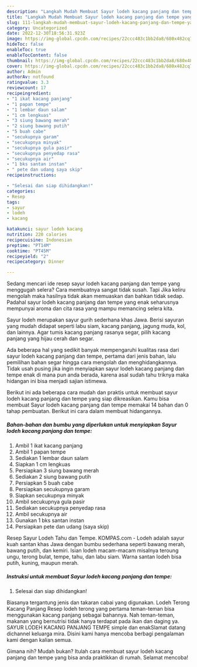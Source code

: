 ```yaml
---
description: "Langkah Mudah Membuat Sayur lodeh kacang panjang dan tempe yang Enak Banget}"
title: "Langkah Mudah Membuat Sayur lodeh kacang panjang dan tempe yang Enak Banget}"
slug: 111-langkah-mudah-membuat-sayur-lodeh-kacang-panjang-dan-tempe-yang-enak-banget
category: Uncategorized
date: 2022-12-30T18:56:31.923Z
image: https://img-global.cpcdn.com/recipes/22ccc483c1bb2da8/680x482cq70/sayur-lodeh-kacang-panjang-dan-tempe-foto-resep-utama.jpg
hideToc: false
enableToc: true
enableTocContent: false
thumbnail: https://img-global.cpcdn.com/recipes/22ccc483c1bb2da8/680x482cq70/sayur-lodeh-kacang-panjang-dan-tempe-foto-resep-utama.jpg
cover: https://img-global.cpcdn.com/recipes/22ccc483c1bb2da8/680x482cq70/sayur-lodeh-kacang-panjang-dan-tempe-foto-resep-utama.jpg
author: Admin
authorAv: notfound
ratingvalue: 3.3
reviewcount: 17
recipeingredient:
- "1 ikat kacang panjang"
- "1 papan tempe"
- "1 lembar daun salam"
- "1 cm lengkuas"
- "3 siung bawang merah"
- "2 siung bawang putih"
- "5 buah cabe"
- "secukupnya garam"
- "secukupnya minyak"
- "secukupnya gula pasir"
- "secukupnya penyedap rasa"
- "secukupnya air"
- "1 bks santan instan"
- " pete dan udang saya skip"
recipeinstructions:

- "Selesai dan siap dihidangkan!"
categories:
- Resep
tags:
- sayur
- lodeh
- kacang

katakunci: sayur lodeh kacang 
nutrition: 220 calories
recipecuisine: Indonesian
preptime: "PT14M"
cooktime: "PT45M"
recipeyield: "2"
recipecategory: Dinner

---
```



Sedang mencari ide resep sayur lodeh kacang panjang dan tempe yang menggugah selera? Cara membuatnya sangat tidak susah. Tapi Jika keliru mengolah maka hasilnya tidak akan memuaskan dan bahkan tidak sedap. Padahal sayur lodeh kacang panjang dan tempe yang enak seharusnya mempunyai aroma dan cita rasa yang mampu memancing selera kita.


Sayur lodeh merupakan sayur gurih sederhana khas Jawa. Berisi sayuran yang mudah didapat seperti labu siam, kacang panjang, jagung muda, kol, dan lainnya. Agar tumis kacang panjang rasanya segar, pilih kacang panjang yang hijau cerah dan segar.

Ada beberapa hal yang sedikit banyak mempengaruhi kualitas rasa dari sayur lodeh kacang panjang dan tempe, pertama dari jenis bahan, lalu pemilihan bahan segar hingga cara mengolah dan menghidangkannya. Tidak usah pusing jika ingin menyiapkan sayur lodeh kacang panjang dan tempe enak di mana pun anda berada, karena asal sudah tahu triknya maka hidangan ini bisa menjadi sajian istimewa.


Berikut ini ada beberapa cara mudah dan praktis untuk membuat sayur lodeh kacang panjang dan tempe yang siap dikreasikan. Kamu bisa membuat Sayur lodeh kacang panjang dan tempe memakai 14 bahan dan 0 tahap pembuatan. Berikut ini cara dalam membuat hidangannya.

<!--inarticleads1-->

##### Bahan-bahan dan bumbu yang diperlukan untuk menyiapkan Sayur lodeh kacang panjang dan tempe:

1. Ambil 1 ikat kacang panjang
1. Ambil 1 papan tempe
1. Sediakan 1 lembar daun salam
1. Siapkan 1 cm lengkuas
1. Persiapkan 3 siung bawang merah
1. Sediakan 2 siung bawang putih
1. Persiapkan 5 buah cabe
1. Persiapkan secukupnya garam
1. Siapkan secukupnya minyak
1. Ambil secukupnya gula pasir
1. Sediakan secukupnya penyedap rasa
1. Ambil secukupnya air
1. Gunakan 1 bks santan instan
1. Persiapkan  pete dan udang (saya skip)


Resep Sayur Lodeh Tahu dan Tempe. KOMPAS.com - Lodeh adalah sayur kuah santan khas Jawa dengan bumbu sederhana seperti bawang merah, bawang putih, dan kemiri. Isian lodeh macam-macam misalnya teroung ungu, terong bulat, tempe, tahu, dan labu siam. Warna santan lodeh bisa putih, kuning, maupun merah. 

<!--inarticleads2-->

##### Instruksi untuk membuat Sayur lodeh kacang panjang dan tempe:


1. Selesai dan siap dihidangkan!

Biasanya tergantung jenis dan takaran cabai yang digunakan. Lodeh Terong Kacang Panjang Resep lodeh terong yang pertama teman-teman bisa menggunakan kacang panjang sebagai bahannya. Nah teman-teman, makanan yang bernutrisi tidak hanya terdapat pada ikan dan daging ya. SAYUR LODEH KACANG PANJANG TEMPE simple dan enakSlamat datang dichannel keluarga mira. Disini kami hanya mencoba berbagi pengalaman kami dengan kalian semua. 

Gimana nih? Mudah bukan? Itulah cara membuat sayur lodeh kacang panjang dan tempe yang bisa anda praktikkan di rumah. Selamat mencoba!
